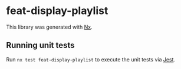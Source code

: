 # feat-display-playlist

This library was generated with [Nx](https://nx.dev).

## Running unit tests

Run `nx test feat-display-playlist` to execute the unit tests via [Jest](https://jestjs.io).
